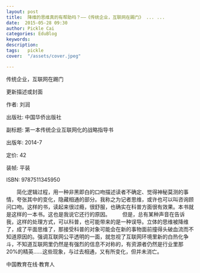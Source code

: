 ```yaml
---
layout: post  
title:  降维的思维真的有帮助吗？——《传统企业，互联网在踢门》 ... ...  
date:  2015-05-28 09:30  
author: Pickle Cai  
categories: EduBlog  
keywords: 
description:   
tags:	pickle   
cover:  "/assets/cover.jpeg"  

---  
```

    
传统企业，互联网在踢门 

更新描述或封面

作者: 刘润 

出版社: 中国华侨出版社

副标题: 第一本传统企业互联网化的战略指导书

出版年: 2014-7

定价: 42

装帧: 平装

ISBN: 9787511345950

　　简化逻辑过程，用一种非黑即白的口吻描述读者不确定、觉得神秘莫测的事情，夸张其中的变化，隐藏相通的部分。我称之为记者思维，或许也可以叫咨询顾问口吻。这样的书，读起来很过瘾，很舒服，也确实在科普方面很有效果。本书就是这样的一本书。这也是我说它还行的原因。 　　但是，总有某种声音在告诉我，这样的处理方式，可以科普，也可能带来的是一种误导。立体的思维被降维了，成了平面思维了，那接受科普的对象可能会在新的事物面前撞得头破血流而不知道原因的。强调互联网公平透明的一面，就忽视了互联网环境里新的白热化争斗，不知道互联网里仍然是有强烈的信息不对称的，有资源者仍然是行业里那20%的精英……这些现象，与过去相通，又有所变化，但并未消亡。



		    
 中国教育在线·教育人

